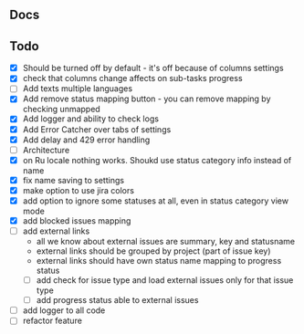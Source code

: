 ## Docs

## Todo

- [x] Should be turned off by default - it's off because of columns settings
- [x] check that columns change affects on sub-tasks progress
- [ ] Add texts multiple languages
- [x] Add remove status mapping button - you can remove mapping by checking unmapped
- [x] Add logger and ability to check logs
- [x] Add Error Catcher over tabs of settings
- [x] Add delay and 429 error handling
- [ ] Architecture 
- [x] on Ru locale nothing works. Shoukd use status category info instead of name
- [x] fix name saving to settings
- [x] make option to use jira colors
- [x] add option to ignore some statuses at all, even in status category view mode
- [x] add blocked issues mapping
- [ ] add external links
	- all we know about external issues are summary, key and statusname
	- external links should be grouped by project (part of issue key)
	- external links should have own status name mapping to progress status
	- [ ] add check for issue type and load external issues only for that issue type
	- [ ] add progress status able to external issues
- [ ] add logger to all code
- [ ] refactor feature 